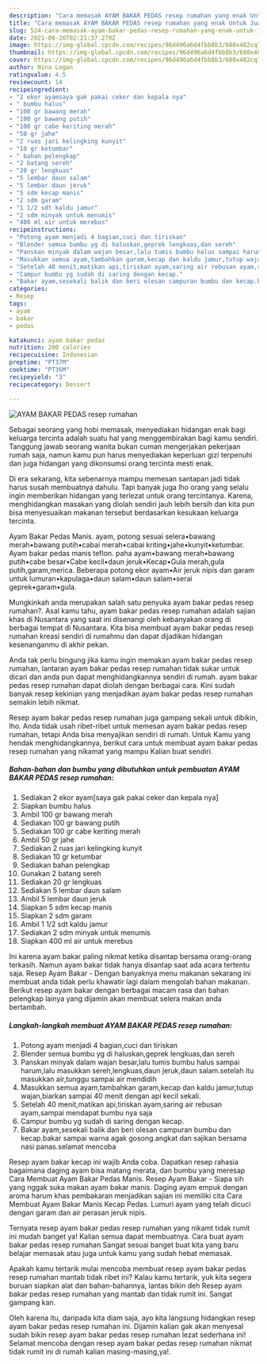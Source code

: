 ```yaml
---
description: "Cara memasak AYAM BAKAR PEDAS resep rumahan yang enak Untuk Jualan"
title: "Cara memasak AYAM BAKAR PEDAS resep rumahan yang enak Untuk Jualan"
slug: 524-cara-memasak-ayam-bakar-pedas-resep-rumahan-yang-enak-untuk-jualan
date: 2021-06-26T02:21:37.270Z
image: https://img-global.cpcdn.com/recipes/96d496a6d4fbb8b3/680x482cq70/ayam-bakar-pedas-resep-rumahan-foto-resep-utama.jpg
thumbnail: https://img-global.cpcdn.com/recipes/96d496a6d4fbb8b3/680x482cq70/ayam-bakar-pedas-resep-rumahan-foto-resep-utama.jpg
cover: https://img-global.cpcdn.com/recipes/96d496a6d4fbb8b3/680x482cq70/ayam-bakar-pedas-resep-rumahan-foto-resep-utama.jpg
author: Nina Logan
ratingvalue: 4.5
reviewcount: 14
recipeingredient:
- "2 ekor ayamsaya gak pakai ceker dan kepala nya"
- " bumbu halus"
- "100 gr bawang merah"
- "100 gr bawang putih"
- "100 gr cabe keriting merah"
- "50 gr jahe"
- "2 ruas jari kelingking kunyit"
- "10 gr ketumbar"
- " bahan pelengkap"
- "2 batang sereh"
- "20 gr lengkuas"
- "5 lembar daun salam"
- "5 lembar daun jeruk"
- "5 sdm kecap manis"
- "2 sdm garam"
- "1 1/2 sdt kaldu jamur"
- "2 sdm minyak untuk menumis"
- "400 ml air untuk merebus"
recipeinstructions:
- "Potong ayam menjadi 4 bagian,cuci dan tiriskan"
- "Blender semua bumbu yg di haluskan,geprek lengkuas,dan sereh"
- "Panskan minyak dalam wajan besar,lalu tumis bumbu halus sampai harum,lalu masukkan sereh,lengkuas,daun jeruk,daun salam.setelah itu masukkan air,tunggu sampai air mendidih"
- "Masukkan semua ayam,tambahkan garam,kecap dan kaldu jamur,tutup wajan,biarkan sampai 40 menit dengan api kecil sekali."
- "Setelah 40 menit,matikan api,tiriskan ayam,saring air rebusan ayam,sampai mendapat bumbu nya saja"
- "Campur bumbu yg sudah di saring dengan kecap."
- "Bakar ayam,sesekali balik dan beri olesan campuran bumbu dan kecap.bakar sampai warna agak gosong.angkat dan sajikan bersama nasi panas.selamat mencoba"
categories:
- Resep
tags:
- ayam
- bakar
- pedas

katakunci: ayam bakar pedas 
nutrition: 200 calories
recipecuisine: Indonesian
preptime: "PT37M"
cooktime: "PT36M"
recipeyield: "3"
recipecategory: Dessert

---
```



![AYAM BAKAR PEDAS resep rumahan](https://img-global.cpcdn.com/recipes/96d496a6d4fbb8b3/680x482cq70/ayam-bakar-pedas-resep-rumahan-foto-resep-utama.jpg)

Sebagai seorang yang hobi memasak, menyediakan hidangan enak bagi keluarga tercinta adalah suatu hal yang menggembirakan bagi kamu sendiri. Tanggung jawab seorang  wanita bukan cuman mengerjakan pekerjaan rumah saja, namun kamu pun harus menyediakan keperluan gizi terpenuhi dan juga hidangan yang dikonsumsi orang tercinta mesti enak.

Di era  sekarang, kita sebenarnya mampu memesan santapan jadi tidak harus susah membuatnya dahulu. Tapi banyak juga lho orang yang selalu ingin memberikan hidangan yang terlezat untuk orang tercintanya. Karena, menghidangkan masakan yang diolah sendiri jauh lebih bersih dan kita pun bisa menyesuaikan makanan tersebut berdasarkan kesukaan keluarga tercinta. 

Ayam Bakar Pedas Manis. ayam, potong sesuai selera•bawang merah•bawang putih•cabai merah•cabai kriting•jahe•kunyit•ketumbar. Ayam bakar pedas manis teflon. paha ayam•bawang merah•bawang putih•cabe besar•Cabe kecil•daun jeruk•Kecap•Gula merah,gula putih,garam,merica. Beberapa potong ekor ayam•Air jeruk nipis dan garam untuk lumuran•kapulaga•daun salam•daun salam•serai geprek•garam•gula.

Mungkinkah anda merupakan salah satu penyuka ayam bakar pedas resep rumahan?. Asal kamu tahu, ayam bakar pedas resep rumahan adalah sajian khas di Nusantara yang saat ini disenangi oleh kebanyakan orang di berbagai tempat di Nusantara. Kita bisa membuat ayam bakar pedas resep rumahan kreasi sendiri di rumahmu dan dapat dijadikan hidangan kesenanganmu di akhir pekan.

Anda tak perlu bingung jika kamu ingin memakan ayam bakar pedas resep rumahan, lantaran ayam bakar pedas resep rumahan tidak sukar untuk dicari dan anda pun dapat menghidangkannya sendiri di rumah. ayam bakar pedas resep rumahan dapat diolah dengan berbagai cara. Kini sudah banyak resep kekinian yang menjadikan ayam bakar pedas resep rumahan semakin lebih nikmat.

Resep ayam bakar pedas resep rumahan juga gampang sekali untuk dibikin, lho. Anda tidak usah ribet-ribet untuk memesan ayam bakar pedas resep rumahan, tetapi Anda bisa menyajikan sendiri di rumah. Untuk Kamu yang hendak menghidangkannya, berikut cara untuk membuat ayam bakar pedas resep rumahan yang nikamat yang mampu Kalian buat sendiri.

<!--inarticleads1-->

##### Bahan-bahan dan bumbu yang dibutuhkan untuk pembuatan AYAM BAKAR PEDAS resep rumahan:

1. Sediakan 2 ekor ayam[saya gak pakai ceker dan kepala nya]
1. Siapkan  bumbu halus
1. Ambil 100 gr bawang merah
1. Sediakan 100 gr bawang putih
1. Sediakan 100 gr cabe keriting merah
1. Ambil 50 gr jahe
1. Sediakan 2 ruas jari kelingking kunyit
1. Sediakan 10 gr ketumbar
1. Sediakan  bahan pelengkap
1. Gunakan 2 batang sereh
1. Sediakan 20 gr lengkuas
1. Sediakan 5 lembar daun salam
1. Ambil 5 lembar daun jeruk
1. Siapkan 5 sdm kecap manis
1. Siapkan 2 sdm garam
1. Ambil 1 1/2 sdt kaldu jamur
1. Sediakan 2 sdm minyak untuk menumis
1. Siapkan 400 ml air untuk merebus


Ini karena ayam bakar paling nikmat ketika disantap bersama orang-orang terkasih. Namun ayam bakar tidak hanya disantap saat ada acara tertentu saja. Resep Ayam Bakar - Dengan banyaknya menu makanan sekarang ini membuat anda tidak perlu khawatir lagi dalam mengolah bahan makanan. Berikut resep ayam bakar dengan berbagai macam rasa dan bahan pelengkap lainya yang dijamin akan membuat selera makan anda bertambah. 

<!--inarticleads2-->

##### Langkah-langkah membuat AYAM BAKAR PEDAS resep rumahan:

1. Potong ayam menjadi 4 bagian,cuci dan tiriskan
1. Blender semua bumbu yg di haluskan,geprek lengkuas,dan sereh
1. Panskan minyak dalam wajan besar,lalu tumis bumbu halus sampai harum,lalu masukkan sereh,lengkuas,daun jeruk,daun salam.setelah itu masukkan air,tunggu sampai air mendidih
1. Masukkan semua ayam,tambahkan garam,kecap dan kaldu jamur,tutup wajan,biarkan sampai 40 menit dengan api kecil sekali.
1. Setelah 40 menit,matikan api,tiriskan ayam,saring air rebusan ayam,sampai mendapat bumbu nya saja
1. Campur bumbu yg sudah di saring dengan kecap.
1. Bakar ayam,sesekali balik dan beri olesan campuran bumbu dan kecap.bakar sampai warna agak gosong.angkat dan sajikan bersama nasi panas.selamat mencoba


Resep ayam bakar kecap ini wajib Anda coba. Dapatkan resep rahasia bagaimana daging ayam bisa matang merata, dan bumbu yang meresap Cara Membuat Ayam Bakar Pedas Manis. Resep Ayam Bakar - Siapa sih yang nggak suka makan ayam bakar manis. Daging ayam empuk dengan aroma harum khas pembakaran menjadikan sajian ini memiliki cita Cara Membuat Ayam Bakar Manis Kecap Pedas. Lumuri ayam yang telah dicuci dengan garam dan air perasan jeruk nipis. 

Ternyata resep ayam bakar pedas resep rumahan yang nikamt tidak rumit ini mudah banget ya! Kalian semua dapat membuatnya. Cara buat ayam bakar pedas resep rumahan Sangat sesuai banget buat kita yang baru belajar memasak atau juga untuk kamu yang sudah hebat memasak.

Apakah kamu tertarik mulai mencoba membuat resep ayam bakar pedas resep rumahan mantab tidak ribet ini? Kalau kamu tertarik, yuk kita segera buruan siapkan alat dan bahan-bahannya, lantas bikin deh Resep ayam bakar pedas resep rumahan yang mantab dan tidak rumit ini. Sangat gampang kan. 

Oleh karena itu, daripada kita diam saja, ayo kita langsung hidangkan resep ayam bakar pedas resep rumahan ini. Dijamin kalian gak akan menyesal sudah bikin resep ayam bakar pedas resep rumahan lezat sederhana ini! Selamat mencoba dengan resep ayam bakar pedas resep rumahan nikmat tidak rumit ini di rumah kalian masing-masing,ya!.

